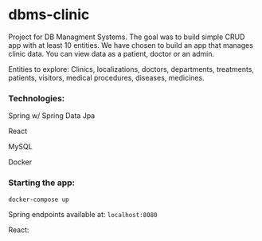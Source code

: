 # dbms-clinic
Project for DB Managment Systems. The goal was to build simple CRUD app with at least 10 entities. We have chosen to build an app that manages clinic data. You can view data as a patient, doctor or an admin. 

Entities to explore:
Clinics, localizations, doctors, departments, treatments, patients, visitors, medical procedures, diseases, medicines.

### Technologies:

Spring w/ Spring Data Jpa

React

MySQL

Docker

### Starting the app:
`docker-compose up`

Spring endpoints available at: 
`localhost:8080`

React:

